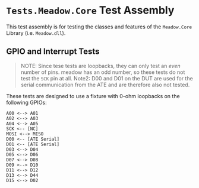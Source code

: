 ﻿# `Tests.Meadow.Core` Test Assembly

This test assembly is for testing the classes and features of the `Meadow.Core` Library (i.e. `Meadow.dll`).

## GPIO and Interrupt Tests 

> NOTE: Since tese tests are loopbacks, they can only test an *even* number of pins.  meadow has an odd number, so these tests do not test the `SCK` pin at all.
> Note2: D00 and D01 on the DUT are used for the serial communication from the ATE and are therefore also not tested.
 
These tests are designed to use a fixture with 0-ohm loopbacks on the following GPIOs:

```
A00 <--> A01
A02 <--> A03
A04 <--> A05
SCK <-- [NC]
MOSI <--> MISO
D00 <-- [ATE Serial]
D01 <-- [ATE Serial]
D03 <--> D04
D05 <--> D06
D07 <--> D08
D09 <--> D10
D11 <--> D12
D13 <--> D44
D15 <--> D02
```